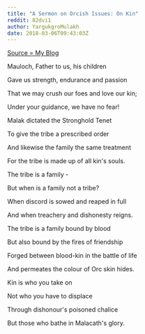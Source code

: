 ```yaml
---
title: "A Sermon on Orcish Issues: On Kin"
reddit: 82dvi1
author: YargukgroMulakh
date: 2018-03-06T09:43:03Z
---
```


[Source = My Blog](http://the-golzarga-ornim.blogspot.co.uk/2018/03/a-sermon-on-orcish-issues-on-kin.html)

Mauloch, Father to us, his children

Gave us strength, endurance and passion

That we may crush our foes and love our kin;

Under your guidance, we have no fear!

Malak dictated the Stronghold Tenet

To give the tribe a prescribed order

And likewise the family the same treatment

For the tribe is made up of all kin's souls.

The tribe is a family - 

But when is a family not a tribe?

When discord is sowed and reaped in full

And when treachery and dishonesty reigns.

The tribe is a family bound by blood

But also bound by the fires of friendship

Forged between blood-kin in the battle of life

And permeates the colour of Orc skin hides.

Kin is who you take on 

Not who you have to displace

Through dishonour's poisoned chalice

But those who bathe in Malacath's glory. 

